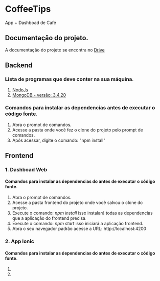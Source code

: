 # CoffeeTips
App + Dashboad de Café

## Documentação do projeto.
A documentação do projeto se encontra no [Drive](https://drive.google.com/open?id=1lyWDgDLKjg2YekjZLzIhk5_cnnQoydYKqSOcd29H7QQ)

## Backend

### Lista de programas que deve conter na sua máquina.
   1. [NodeJs](https://nodejs.org/en/)	
   2. [MongoDB - versão: 3.4.20](https://www.mongodb.com/dr/fastdl.mongodb.org/win32/mongodb-win32-x86_64-2008plus-3.4.20-signed.msi/download)

### Comandos para instalar as dependencias antes de executar o código fonte.
   1. Abra o prompt de comandos.
   2. Acesse a pasta onde você fez o clone do projeto pelo prompt de comandos.
   3. Após acessar, digite o comando: "npm install"

## Frontend

### 1. Dashboad Web
#### Comandos para instalar as dependencias do antes de executar o código fonte.
   1. Abra o prompt de comandos.
   2. Acesse a pasta frontend do projeto onde você salvou o clone do projeto.
   3. Execute o comando: _npm install_ isso instalará todas as dependencias que a aplicação do frontend precisa.
   4. Execute o comando: _npm start_ isso iniciará a aplicação frontend.
   5. Abra o seu navegador padrão acesse a URL: http://localhost:4200

### 2. App Ionic
#### Comandos para instalar as dependencias do antes de executar o código fonte.
   1.
   2.